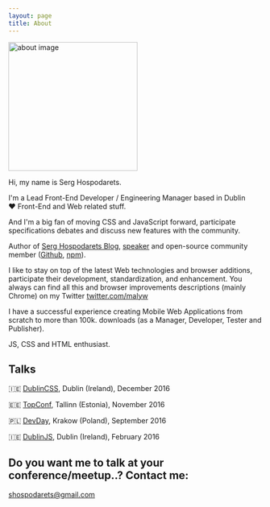 ```yaml
---
layout: page
title: About
---
```


<div class="about-image-wrapper">
    <a href="https://twitter.com/{{ site.social-links.twitter }}">
        <img width="256" height="256" src="{{ site.baseurl }}/images/about.jpg" alt="about image"/>
    </a>
</div>


Hi, my name is Serg Hospodarets.

I'm a Lead Front-End Developer / Engineering Manager based in Dublin <br/>:heart: Front-End and Web related stuff.

And I'm a big fan of moving CSS and JavaScript forward, participate specifications debates and discuss new features with the community.

Author of [Serg Hospodarets Blog](https://blog.hospodarets.com/),
[speaker](https://speakerdeck.com/malyw/)
and open-source community member ([Github](https://github.com/malyw), [npm](https://www.npmjs.com/~malyw)).

I like to stay on top of the latest Web technologies and browser additions, participate their development, standardization, and enhancement.
You always can find all this and browser improvements descriptions (mainly Chrome) on my Twitter [twitter.com/malyw](https://twitter.com/malyw)

I have a successful experience creating Mobile Web Applications from scratch to more than 100k. downloads (as a Manager, Developer, Tester and Publisher).

JS, CSS and HTML enthusiast.

## Talks


🇮🇪 [DublinCSS](http://www.meetup.com/DublinCSS/), Dublin (Ireland), December 2016

🇪🇪 [TopConf](http://topconf.com/tallinn-2016/), Tallinn (Estonia), November 2016

🇵🇱 [DevDay](http://devday.pl/), Krakow (Poland), September 2016

🇮🇪 [DublinJS](http://www.meetup.com/DublinJS/), Dublin (Ireland), February 2016

## Do you want me to talk at your conference/meetup..? Contact me:

[shospodarets@gmail.com](mailto:shospodarets@gmail.com)